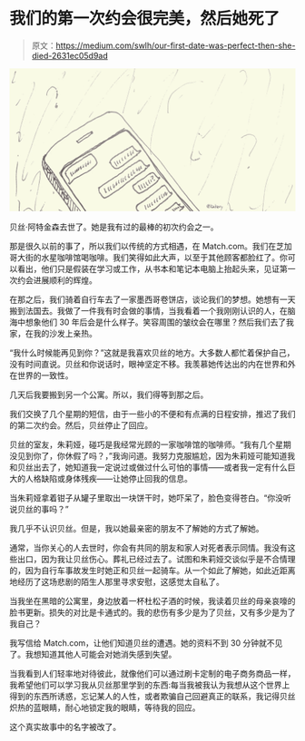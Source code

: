 # 我们的第一次约会很完美，然后她死了

> 原文：<https://medium.com/swlh/our-first-date-was-perfect-then-she-died-2631ec05d9ad>

![](img/3d362e67bb2abc1f0088f299d73d999c.png)

贝丝·阿特金森去世了。她是我有过的最棒的初次约会之一。

那是很久以前的事了，所以我们以传统的方式相遇，在 Match.com。我们在芝加哥大街的水星咖啡馆喝咖啡。我们笑得如此大声，以至于其他顾客都脸红了。你可以看出，他们只是假装在学习或工作，从书本和笔记本电脑上抬起头来，见证第一次约会进展顺利的辉煌。

在那之后，我们骑着自行车去了一家墨西哥卷饼店，谈论我们的梦想。她想有一天搬到法国去。我做了一件我有时会做的事情，当我看着一个我刚刚认识的人，在脑海中想象他们 30 年后会是什么样子。笑容周围的皱纹会在哪里？然后我们去了我家，在我的沙发上亲热。

“我什么时候能再见到你？”这就是我喜欢贝丝的地方。大多数人都忙着保护自己，没有时间直说。贝丝和你说话时，眼神坚定不移。我羡慕她传达出的内在世界和外在世界的一致性。

几天后我要搬到另一个公寓。所以，我们得等到那之后。

我们交换了几个星期的短信，由于一些小的不便和有点满的日程安排，推迟了我们的第二次约会。然后，贝丝停止了回应。

贝丝的室友，朱莉娅，碰巧是我经常光顾的一家咖啡馆的咖啡师。“我有几个星期没见到你了，你休假了吗？，”我询问道。我努力克服尴尬，因为朱莉娅可能知道我和贝丝出去了，她知道我一定说过或做过什么可怕的事情——或者我一定有什么巨大的人格缺陷或身体残疾——让她停止回我的信息。

当朱莉娅拿着钳子从罐子里取出一块饼干时，她吓呆了，脸色变得苍白。“你没听说贝丝的事吗？”

我几乎不认识贝丝。但是，我以她最亲密的朋友不了解她的方式了解她。

通常，当你关心的人去世时，你会有共同的朋友和家人对死者表示同情。我没有这些出口，因为我让贝丝伤心。葬礼已经过去了。试图和朱莉娅交谈似乎是不合情理的，因为自行车事故发生时她正和贝丝一起骑车。从一个如此了解她，如此近距离地经历了这场悲剧的陌生人那里寻求安慰，这感觉太自私了。

当我坐在黑暗的公寓里，身边放着一杯杜松子酒的时候，我读着贝丝的母亲哀嚎的脸书更新。损失的对比是卡通式的。我的悲伤有多少是为了贝丝，又有多少是为了我自己？

我写信给 Match.com，让他们知道贝丝的遭遇。她的资料不到 30 分钟就不见了。我想知道其他人可能会对她消失感到失望。

当我看到人们轻率地对待彼此，就像他们可以通过刷卡定制的电子商务商品一样，我希望他们可以学习我从贝丝那里学到的东西:每当我被我认为我想从这个世界上得到的东西所诱惑，忘记某人的人性，或者欺骗自己回避真正的联系，我记得贝丝炽热的蓝眼睛，耐心地锁定我的眼睛，等待我的回应。

这个真实故事中的名字被改了。